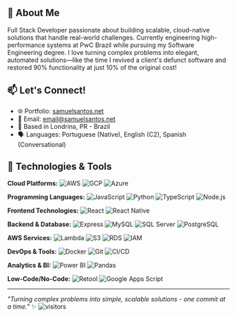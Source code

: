 ## 🚀 About Me
Full Stack Developer passionate about building scalable, cloud-native solutions that handle real-world challenges. Currently engineering high-performance systems at PwC Brazil while pursuing my Software Engineering degree. I love turning complex problems into elegant, automated solutions—like the time I revived a client's defunct software and restored 90% functionality at just 10% of the original cost!

## 📫 Let's Connect!
- 🌐 Portfolio: [samuelsantos.net](https://samuelsantos.net)
- 📧 Email: email@samuelsantos.net
- 📍 Based in Londrina, PR - Brazil
- 🗣️ Languages: Portuguese (Native), English (C2), Spanish (Conversational)

## 🔧 Technologies & Tools

**Cloud Platforms:**
![AWS](https://img.shields.io/badge/Cloud-AWS-informational?style=flat&logo=amazon-aws&logoColor=white&color=6aa6f8)
![GCP](https://img.shields.io/badge/Cloud-Google_Cloud-informational?style=flat&logo=google-cloud&logoColor=white&color=6aa6f8)
![Azure](https://img.shields.io/badge/Cloud-Azure-informational?style=flat&logo=microsoft-azure&logoColor=white&color=6aa6f8)

**Programming Languages:**
![JavaScript](https://img.shields.io/badge/Code-JavaScript-informational?style=flat&logo=javascript&logoColor=white&color=6aa6f8)
![Python](https://img.shields.io/badge/Code-Python-informational?style=flat&logo=python&logoColor=white&color=6aa6f8)
![TypeScript](https://img.shields.io/badge/Code-TypeScript-informational?style=flat&logo=typescript&logoColor=white&color=6aa6f8)
![Node.js](https://img.shields.io/badge/Runtime-Node.js-informational?style=flat&logo=node.js&logoColor=white&color=6aa6f8)

**Frontend Technologies:**
![React](https://img.shields.io/badge/Frontend-React-informational?style=flat&logo=react&logoColor=white&color=6aa6f8)
![React Native](https://img.shields.io/badge/Mobile-React_Native-informational?style=flat&logo=react&logoColor=white&color=6aa6f8)

**Backend & Database:**
![Express](https://img.shields.io/badge/Backend-Express-informational?style=flat&logo=express&logoColor=white&color=6aa6f8)
![MySQL](https://img.shields.io/badge/Database-MySQL-informational?style=flat&logo=mysql&logoColor=white&color=6aa6f8)
![SQL Server](https://img.shields.io/badge/Database-SQL_Server-informational?style=flat&logo=microsoft-sql-server&logoColor=white&color=6aa6f8)
![PostgreSQL](https://img.shields.io/badge/Database-PostgreSQL-informational?style=flat&logo=postgresql&logoColor=white&color=6aa6f8)

**AWS Services:**
![Lambda](https://img.shields.io/badge/Serverless-AWS_Lambda-informational?style=flat&logo=aws-lambda&logoColor=white&color=6aa6f8)
![S3](https://img.shields.io/badge/Storage-S3-informational?style=flat&logo=amazon-s3&logoColor=white&color=6aa6f8)
![RDS](https://img.shields.io/badge/Database-RDS-informational?style=flat&logo=amazon-rds&logoColor=white&color=6aa6f8)
![IAM](https://img.shields.io/badge/Security-IAM-informational?style=flat&logo=amazon-iam&logoColor=white&color=6aa6f8)

**DevOps & Tools:**
![Docker](https://img.shields.io/badge/Container-Docker-informational?style=flat&logo=docker&logoColor=white&color=6aa6f8)
![Git](https://img.shields.io/badge/VCS-Git-informational?style=flat&logo=git&logoColor=white&color=6aa6f8)
![CI/CD](https://img.shields.io/badge/Pipeline-CI/CD-informational?style=flat&logo=github-actions&logoColor=white&color=6aa6f8)

**Analytics & BI:**
![Power BI](https://img.shields.io/badge/Analytics-Power_BI-informational?style=flat&logo=power-bi&logoColor=white&color=6aa6f8)
![Pandas](https://img.shields.io/badge/Data-Pandas-informational?style=flat&logo=pandas&logoColor=white&color=6aa6f8)

**Low-Code/No-Code:**
![Retool](https://img.shields.io/badge/Platform-Retool-informational?style=flat&logo=retool&logoColor=white&color=6aa6f8)
![Google Apps Script](https://img.shields.io/badge/Automation-Google_Apps_Script-informational?style=flat&logo=google&logoColor=white&color=6aa6f8)

---
*"Turning complex problems into simple, scalable solutions - one commit at a time."* ✨
![visitors](https://visitor-badge.laobi.icu/badge?page_id=samuelsantos-dev.samuelsantos-dev)
